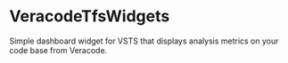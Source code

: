 # VeracodeTfsWidgets
Simple dashboard widget for VSTS that displays analysis metrics on your code base from Veracode.

